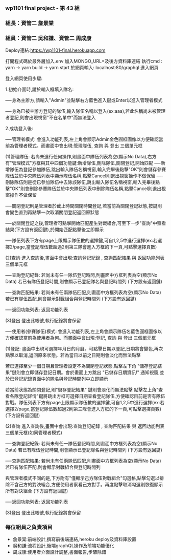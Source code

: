 ### wp1101 final project - 第 43 組
### 組長：資管二 詹景棠
### 組員：資管二 吳和謙、資管二 周成康

Deploy連結:https://wp1101-final.herokuapp.com
 
打開程式碼於最外層加入.env 加入MONGO_URL=及後方資料庫連結
執行cmd : 
    yarn -> yarn build -> yarn start
於網頁輸入: 
    localhost:80/graphql
進入網頁
 
登入網頁使用步驟:
 
1.初始介面時,請於輸入框填入隊名:
 
—-身為主辦方,請輸入"Admin"並點擊右方藍色進入鍵或Enter以進入管理者模式
 
—-身為已被主辦方登記的隊伍,輸入隊伍名稱以登入(ex:aaa),若此名稱尚未被管理者登記,則會出現視窗"不在名單中"而無法登入
 
2.成功登入後:
 
—-管理者模式:
會進入功能列表,左上角會顯示Admin金色圓框圖像以方便確認當前為管理者模式。而畫面中會出現:管理隊伍, 查詢 與 登出 三個單元框
 
(1)管理隊伍:
若尚未進行任何操作,則畫面中隊伍列表為空(顯示No Data),右方有"管理模式"方框與其中四個功能鍵:新增隊伍,刪除隊伍,關閉登記,開始匹配
—-新增隊伍為登記參加隊伍,跳出輸入隊伍名稱視窗,輸入完畢後點擊"OK"則會儲存參賽隊伍並於中央隊伍列表中顯示隊伍名稱,點擊Cancel則退出視窗操作不做保留
—-刪除隊伍則是從已參加隊伍中去除該隊伍,跳出輸入隊伍名稱視窗,輸入完畢後點擊"OK"則會刪除參賽隊伍並於中央隊伍列表中刪除隊伍名稱,點擊Cancel則退出視窗操作不做保留
 
—-關閉登記則是管理者於截止時間關閉時間登記,若當前為關閉登記狀態,按鍵則會變色直到再點擊一次取消關閉登記返回原狀態
 
—-於關閉登記之後,管理者可點擊開始匹配產生對戰組合,可至下一步"查詢"中察看結果(下方設有返回鍵),於開始匹配點擊後立即顯示
 
—-隊伍列表下方有page上限顯示隊伍數的選擇鍵,可自1,2,5中進行選擇(ex:若選擇2/page,當登記隊伍數超過2則第三隊會進入方框的下一頁,可點擊選擇頁數)
 
(2)查詢
進入查詢後,畫面中會出現:查詢登記紀錄 , 查詢匹配結果 與 返回功能列表 三個單元框
 
—-查詢登記紀錄:
若尚未有任一隊伍登記時間,則畫面中方框列表為空(顯示No Data)
若已有隊伍登記時間,則會顯示已登記隊名與登記時間列
(下方設有返回鍵)
 
—-查詢匹配結果:
若尚未有任兩隊伍匹配,則畫面中方框列表為空(顯示No Data)
若已有隊伍匹配,則會顯示對戰組合與登記時間列
(下方設有返回鍵)
	
—-返回功能列表:
返回功能列表
 
(3)登出
登出此帳號,執行紀錄將會保留
 
—-使用者(參賽隊伍)模式:
會進入功能列表,左上角會顯示隊伍名藍色圓框圖像以方便確認當前為使用者為何。而畫面中會出現:登記, 查詢 與 登出 三個單元框
 
(1)登記:
畫面中出現可選擇年月日的月曆。可點擊日期以登記,日期將會變色,再次點擊以取消,返回原來狀態。若為當日以前之日期則會淡化而無法點擊
 
若已選擇至少一個日期且管理者設定不為關閉登記狀態,點擊左下角 "儲存登記結果"鍵則會立即儲存登記日期。會於畫面上方跳出 "已儲存日期資訊!" 通知視窗,並於已登記紀錄頁面中的隊名與登記時間列中立即顯示
 
若當前狀態為關閉登記,則"儲存登記結果" 鍵則會淡化而無法點擊
點擊左上角"查看各隊登記詳情"鍵將跳出方框可選擇日期查看登記隊伍,方便確認目前是否有隊伍對戰。隊伍列表下方有page上限顯示隊伍數的選擇鍵,可自1,2,5中進行選擇(ex:若選擇2/page,當登記隊伍數超過2則第三隊會進入方框的下一頁,可點擊選擇頁數)
(下方設有返回鍵)
 
(2)查詢
進入查詢後,畫面中會出現:查詢登記紀錄 , 查詢匹配結果 與 返回功能列表 三個單元框(如同管理者模式)
 
—-查詢登記紀錄:
若尚未有任一隊伍登記時間,則畫面中方框列表為空(顯示No Data)
若已有隊伍登記時間,則會顯示已登記隊名與登記時間列
(下方設有返回鍵)
 
—-查詢匹配結果:
若尚未有任兩隊伍匹配,則畫面中方框列表為空(顯示No Data)
若已有隊伍匹配,則會顯示對戰組合與登記時間列
 
與管理者模式不同的是,下方附有"僅顯示己方隊伍對戰組合"勾選格,點擊勾選以排除不含己方的對決組合,方便使用者察看己方對手。再度點擊取消勾選則恢復顯示所有對決組合
(下方設有返回鍵)
	
—-返回功能列表:
返回功能列表
 
(3)登出
登出此帳號,執行紀錄將會保留

### 每位組員之負責項目
 
- 詹景棠:前端設計,撰寫前後端連結,heroku deploy及資料庫設置
- 吳和謙:流程設計,後端graphQL操作及前端功能優化
- 周成康:使用者介面設計調整,書面報告,步驟除錯
 
